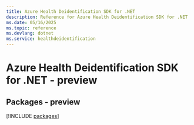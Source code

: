 ```yaml
---
title: Azure Health Deidentification SDK for .NET
description: Reference for Azure Health Deidentification SDK for .NET
ms.date: 05/16/2025
ms.topic: reference
ms.devlang: dotnet
ms.service: healthdeidentification
---
```

# Azure Health Deidentification SDK for .NET - preview
## Packages - preview
[!INCLUDE [packages](health-deidentification-index.md)]